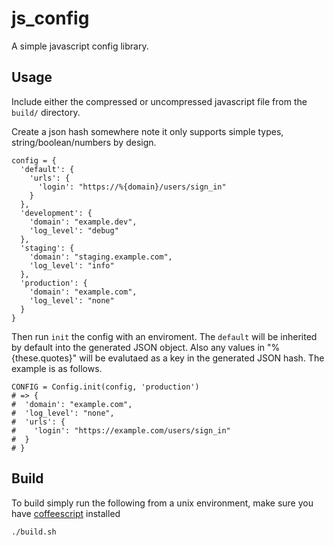 # js_config

A simple javascript config library.

## Usage

Include either the compressed or uncompressed javascript file from the `build/` directory.

Create a json hash somewhere note it only supports simple types, string/boolean/numbers by design.

    config = {
      'default': {
        'urls': {
          'login': "https://%{domain}/users/sign_in"
        }
      },
      'development': {
        'domain': "example.dev",
        'log_level': "debug"
      },
      'staging': {
        'domain': "staging.example.com",
        'log_level': "info"
      },
      'production': {
        'domain': "example.com",
        'log_level': "none"
      }
    }


Then run `init` the config with an enviroment. The `default` will be inherited by default into the generated JSON object. Also any values in "%{these.quotes}" will be evalutaed as a key in the generated JSON hash. The example is as follows.

    CONFIG = Config.init(config, 'production')
    # => {
    #  'domain': "example.com",
    #  'log_level': "none",
    #  'urls': {
    #    'login': "https://example.com/users/sign_in"
    #  }
    # }


## Build

To build simply run the following from a unix environment, make sure you have [coffeescript](http://coffeescript.org) installed

    ./build.sh

